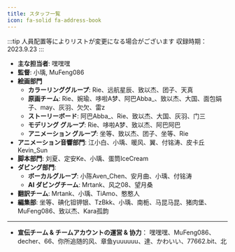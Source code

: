```yaml
---
title: スタッフ一覧
icon: fa-solid fa-address-book
---
```

:::tip
人員配置等によりリストが変更になる場合がございます
収録時期：2023.9.23
:::
- **主な担当者**: 嘿嘿嘿
- **監督**: 小瑀, MuFeng086
- **絵画部門**
   - **カラーリンググループ**:
     Rie、远航星辰、致以杰、团子、天真
   - **原画チーム**:
     Rie、婉瑜、哆啦A梦、阿巴Abba_、致以杰、大国、面包娟子、may、灰羽、欠欠、雷z
   - **ストーリーボード**:
     阿巴Abba_、Rie、致以杰、大国、灰羽、门三
   - **モデリング グループ**:
     Rie、哆啦A梦、致以杰、阿巴阿巴
   - **アニメーション グループ**:
     坐等、致以杰、团子、坐等、Rie
- **アニメーション音響部門**:
  江小白、小瑀、暖风、翼、付铭涛、皮卡丘Kevin_Sun
- **脚本部門**:
  刘夏、定安Ke、小瑀、蛋筒IceCream
- **ダビング部門**:
   - **ボーカルグループ**:
     小陈Aven_Chen、安月曲、小瑀、付铭涛
   - **AI ダビングチーム**:
     Mrtank、风之08、望月桑
- **翻訳チーム**:
  Mrtank、小瑀、TiAmo、憨憨人
- **編集部**:
  坐等、碘化钽钾银、TzBkk、小瑀、南栀、马昆马昆、猪肉堡、MuFeng086、致以杰、Kara孤韵

---
- **宣伝チーム & チームアカウントの運営 & 协力**：
  嘿嘿嘿、MuFeng086、decher、66、你所追随的风、章鱼yuuuuuu、達、かわいい、77662.bit、北